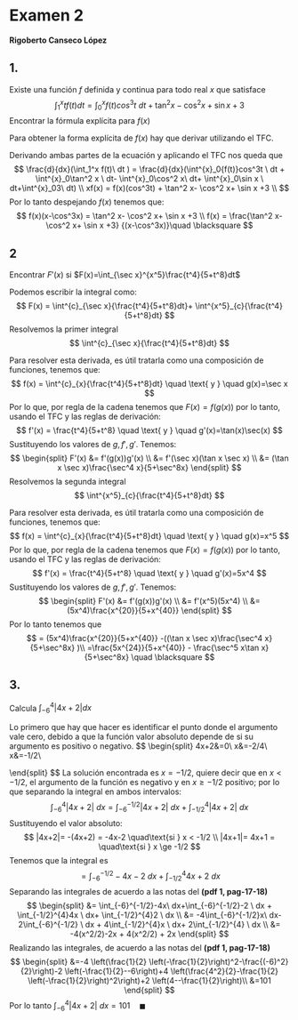 # Examen 2

**Rigoberto Canseco López**

## 1.

Existe una función $f$ definida y continua  para todo real $x$ que satisface
$$
\int_{1}^{x}{tf(t)}dt =\int^{x}_0{f(t)}cos^3t \ dt + \tan^2 x- \cos^2 x+ \sin x +3
$$
Encontrar la fórmula explícita para $f(x)$

Para obtener la forma explícita de $f(x)$ hay que derivar utilizando el TFC.

Derivando ambas partes de la ecuación y  aplicando el TFC nos queda que
$$
\frac{d}{dx}(\int_1^x f(t)\ dt ) = \frac{d}{dx}(\int^{x}_0{f(t)}cos^3t \ dt + \int^{x}_0\tan^2 x \ dt- \int^{x}_0\cos^2 x\ dt+ \int^{x}_0\sin x \ dt+\int^{x}_03\ dt) \\
xf(x) = f(x)(cos^3t) + \tan^2 x- \cos^2 x+ \sin x +3 \\
$$
Por lo tanto despejando $f(x)$ tenemos que:
$$
f(x)(x-\cos^3x) = \tan^2 x- \cos^2 x+ \sin x +3 \\
f(x) = \frac{\tan^2 x- \cos^2 x+ \sin x +3} {(x-\cos^3x)}\quad  \blacksquare
$$


## 2

Encontrar $F'(x)$ si $F(x)=\int_{\sec x}^{x^5}\frac{t^4}{5+t^8}dt$

Podemos escribir la integral como:
$$
F(x) = \int^{c}_{\sec x}{\frac{t^4}{5+t^8}dt}+  \int^{x^5}_{c}{\frac{t^4}{5+t^8}dt}
$$
Resolvemos la primer integral
$$
\int^{c}_{\sec x}{\frac{t^4}{5+t^8}dt}
$$


Para resolver esta derivada, es útil tratarla como una composición de funciones, tenemos que:
$$
f(x) = \int^{c}_{x}{\frac{t^4}{5+t^8}dt} \quad \text{ y } \quad g(x)=\sec x
$$
Por lo que, por regla de la cadena tenemos que $F(x)= f(g(x))$ por lo tanto, usando el TFC y las reglas de derivación:
$$
f'(x) = \frac{t^4}{5+t^8} \quad \text{ y } \quad g'(x)=\tan(x)\sec(x)
$$
Sustituyendo los valores de $g, f', g'$. Tenemos:
$$
\begin{split}
F'(x) &= f'(g(x))g'(x) \\
&= f'(\sec x)(\tan x \sec x) \\
&= (\tan x \sec x)\frac{\sec^4 x}{5+\sec^8x}
\end{split}
$$
Resolvemos la segunda integral
$$
\int^{x^5}_{c}{\frac{t^4}{5+t^8}dt}
$$


Para resolver esta derivada, es útil tratarla como una composición de funciones, tenemos que:
$$
f(x) = \int^{c}_{x}{\frac{t^4}{5+t^8}dt} \quad \text{ y } \quad g(x)=x^5
$$
Por lo que, por regla de la cadena tenemos que $F(x)= f(g(x))$ por lo tanto, usando el TFC y las reglas de derivación:
$$
f'(x) = \frac{t^4}{5+t^8} \quad \text{ y } \quad g'(x)=5x^4
$$
Sustituyendo los valores de $g, f', g'$. Tenemos:
$$
\begin{split}
F'(x) &= f'(g(x))g'(x) \\
&= f'(x^5)(5x^4) \\
&= (5x^4)\frac{x^{20}}{5+x^{40}}
\end{split}
$$
Por lo tanto tenemos que
$$
= (5x^4)\frac{x^{20}}{5+x^{40}} -((\tan x \sec x)\frac{\sec^4 x}{5+\sec^8x}
)\\
=\frac{5x^{24}}{5+x^{40}} - \frac{\sec^5 x\tan x}{5+\sec^8x} \quad \blacksquare
$$


## 3.

Calcula $\int_{-6}^{4}|4x+2|dx$

Lo primero que hay que hacer es identificar el punto donde el argumento vale cero, debido a que la función valor absoluto depende de si su argumento es positivo o negativo.
$$
\begin{split}
4x+2&=0\\
x&=-2/4\\
x&=-1/2\\

\end{split}
$$
La solución encontrada es $x=-1/2$, quiere decir que en $x<-1/2$, el argumento de la función es negativo y en $x ≥ −1/2$ positivo; por lo que separando la integral en ambos intervalos:
$$
\int_{-6}^{4}|4x+2| \ dx = \int_{-6}^{-1/2}|4x+2| \ dx + \int_{-1/2}^{4}|4x+2| \ dx
$$
Sustituyendo el valor absoluto:
$$
|4x+2|= -(4x+2) = -4x-2 \quad\text{si } x < -1/2 \\
|4x+1|= 4x+1 = \quad\text{si } x \ge -1/2
$$
Tenemos que la integral es 
$$
= \int_{-6}^{-1/2}-4x-2 \ dx + \int_{-1/2}^{4}4x+2 \ dx
$$
Separando las integrales de acuerdo a las notas del **(pdf 1, pag-17-18)**
$$
\begin{split}
&= \int_{-6}^{-1/2}-4x\ dx+\int_{-6}^{-1/2}-2 \ dx + \int_{-1/2}^{4}4x \ dx+ \int_{-1/2}^{4}2 \ dx \\
&= -4\int_{-6}^{-1/2}x\ dx-2\int_{-6}^{-1/2} \ dx + 4\int_{-1/2}^{4}x \ dx+ 2\int_{-1/2}^{4} \ dx \\
&= -4(x^2/2)-2x + 4(x^2/2) + 2x
\end{split}
$$
Realizando las integrales, de acuerdo a las notas del **(pdf 1, pag-17-18)**
$$
\begin{split}
&=-4 \left(\frac{1}{2} \left(-\frac{1}{2}\right)^2-\frac{(-6)^2}{2}\right)-2 \left(-\frac{1}{2}--6\right)+4 \left(\frac{4^2}{2}-\frac{1}{2} \left(-\frac{1}{2}\right)^2\right)+2 \left(4--\frac{1}{2}\right)\\
&=101
\end{split}
$$
Por lo tanto $\int_{-6}^{4}|4x+2| \ dx = 101 \quad \blacksquare$


